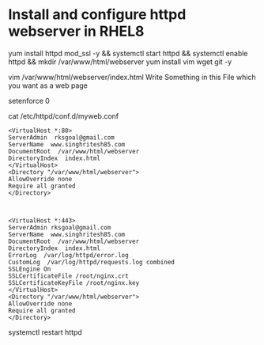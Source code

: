 # Install and configure httpd webserver in RHEL8

yum install httpd mod_ssl -y && systemctl start httpd && systemctl enable httpd && mkdir /var/www/html/webserver
yum install vim wget git -y

vim /var/www/html/webserver/index.html
Write Something in this File which you want as a web page

setenforce 0

cat /etc/httpd/conf.d/myweb.conf
```
<VirtualHost *:80>
ServerAdmin  rksgoal@gmail.com
ServerName  www.singhritesh85.com
DocumentRoot  /var/www/html/webserver
DirectoryIndex  index.html
</VirtualHost>
<Directory "/var/www/html/webserver">
AllowOverride none
Require all granted
</Directory>



<VirtualHost *:443>
ServerAdmin rksgoal@gmail.com
ServerName  www.singhritesh85.com
DocumentRoot  /var/www/html/webserver
DirectoryIndex  index.html
ErrorLog  /var/log/httpd/error.log
CustomLog  /var/log/httpd/requests.log combined
SSLEngine On
SSLCertificateFile /root/nginx.crt
SSLCertificateKeyFile /root/nginx.key
</VirtualHost>
<Directory "/var/www/html/webserver">
AllowOverride none
Require all granted
</Directory>
```

systemctl restart httpd
